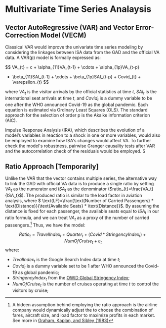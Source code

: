 # Multivariate Time Series Analaysis
## Vector AutoRegressive (VAR) and Vector Error-Correction Model (VECM)

Classical VAR would improve the univariate time series modeling by considering the linkages between ISA data from the GAD and the official VA data. A VAR(p) model is formally expressed as:

$$
VA_{t} = c + \alpha_{11}VA_{t-1} + \cdots + \alpha_{1p}VA_{t-p} 
+ \beta_{11}SAI_{t-1} + \cdots + \beta_{1p}SAI_{t-p} + Covid_{t} + \varepsilon_{t} 
$$

where $VA_t$ is the visitor arrivals by the official statistics at time $t$, $SAI_t$ is the international seat arrivals at time $t$, and $Covid_t$ is a dummy variable to be one after the WHO announced Covid-19 as the global pandemic. Each equation is estimated via Ordinary Least Squares (OLS). The standard approach for the selection of order p is the Akaike information criterion (AIC).

Impulse Response Analysis (IRA), which describes the evolution of a model’s variables in reaction to a shock in one or more variables, would also be employed to examine how ISA's changes would affect VA. To further check the model's robustness, pairwise Granger causality tests after VAR and the autocorrelation check of the residuals would be employed.
S
## Ratio Approach [Temporarily]
Unlike the VAR that the vector contains multiple series, the alternative way to link the GAD with official VA data is to produce a single ratio by setting $VA_t$ as the numerator and $ISA_t$ as the denominator ($ratio_{t}=\frac{VA_t}{ISA_t}$). The produced ratio is similar to the load factor in aviation analysis, where $ \text{LF}=\frac{\text{Number of Carried Passengers} * \text{Distance}}{\text{Available Seats} * \text{Distance}}$. By assuming the distance is fixed for each passenger, the available seats equal to $ISA_t$ in our ratio formula, and we can treat $VA_t$ as a proxy of the number of carried passengers.[^1] Thus, we have the model:

$$ 
Ratio_t = TravelIndex_t + Quarter_t + (Covid * StringencyIndex_t) + NumOfCruise_t + \varepsilon_{t} 
$$
where: 
- $TrvalIndex_t$ is the Google Search Index data at time $t$;
- $Covid_t$ is a dummy variable set to be 1 after WHO announced the Covid-19 as global pandemic;
- $StringencyIndex_t$ from the [OWID Global Stringency Index](https://ourworldindata.org/covid-stringency-index);
- $NumOfCruise_t$ is the number of cruises operating at time $t$ to control the visitors by cruise;

[^1]: A hideen assumption behind employing the ratio approach is the airline company would dynamically adjust the to choose the combination of fares, aircraft size, and load factor to maximize profits in each market. See more in [Graham, Kaplan, and Sibley (1983)](https://www.jstor.org/stable/3003541)